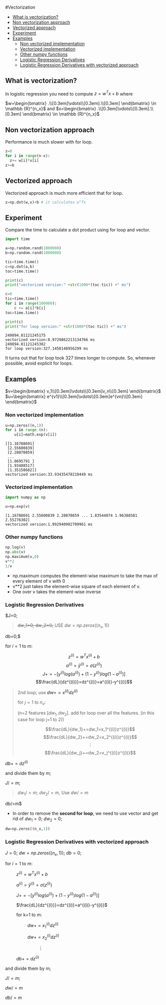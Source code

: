 #Vectorization

<!-- TOC -->

- [What is vectorization?](#what-is-vectorization)
- [Non vectorization approach](#non-vectorization-approach)
- [Vectorized approach](#vectorized-approach)
- [Experiment](#experiment)
- [Examples](#examples)
  - [Non vectorized implementation](#non-vectorized-implementation)
  - [Vectorized implementation](#vectorized-implementation)
  - [Other numpy functions](#other-numpy-functions)
  - [Logistic Regression Derivatives](#logistic-regression-derivatives)
  - [Logistic Regression Derivatives with vectorized approach](#logistic-regression-derivatives-with-vectorized-approach)

<!-- /TOC -->
## What is vectorization?
In logistic regression you need to compute $z=w^Tx+b$ where

$w=\begin{bmatrix}
    .\\[0.3em]\vdots\\[0.3em].\\[0.3em]
  \end{bmatrix} \in \mathbb {R}^{n_x}$
   and
$x=\begin{bmatrix}
.\\[0.3em]\vdots\\[0.3em].\\[0.3em]
  \end{bmatrix} \in \mathbb {R}^{n_x}$

## Non vectorization approach
Performance is much slower with for loop.
```Python
z=0
for i in range(n-x):
  z+= w[i]*x[i]
z+=b
```
## Vectorized approach
Vectorized approach is much more efficient that for loop.
```Python
z=np.dot(w,x)+b # it calculates w^Tx
```

## Experiment
Compare the time to calculate a dot product using for loop and vector.
```Python
import time

a=np.random.rand(1000000)
b=np.random.rand(1000000)

tic=time.time()
c=np.dot(a,b)
toc=time.time()

print(c)
print("vectorized version:" +str(1000*(toc-tic)) +" ms")

c=0
tic=time.time()
for i in range(100000):
    c += a[i]*b[i]
toc=time.time()

print(c)
print("for loop version:" +str(1000*(toc-tic)) +" ms")

```
```
249894.81121245175
vectorized version:0.9729862213134766 ms
249894.81121245382
for loop version:327.1458148956299 ms
```
It turns out that for loop took 327 times longer to compute.
So, whenever possible, avoid explicit for loops.

## Examples

$v=\begin{bmatrix}
    v_1\\[0.3em]\vdots\\[0.3em]v_n\\[0.3em]
  \end{bmatrix}$ $u=\begin{bmatrix}
      e^{v1}\\[0.3em]\vdots\\[0.3em]e^{vn}\\[0.3em]
    \end{bmatrix}$

### Non vectorized implementation
```Python
u=np.zeros((n,1))
for i in range (n):
    u[i]=math.exp(v[i])
```
```
[[1.16788691]
 [2.55600839]
 [2.28070859]
 ...
 [1.0695791 ]
 [1.93408517]
 [1.35158682]]
vectorized version:33.93435478210449 ms
```
### Vectorized implementation
```Python
import numpy as np

u=np.exp(v)

```

```
[1.16788691 2.55600839 2.28070859 ... 1.83544074 1.96388581 2.55276302]
vectorized version:1.992940902709961 ms
```
### Other numpy functions
```Python
np.log(v)
np.abs(v)
np.maximum(v,0)
v**2
1/v
```
* np.maximum computes the element-wise maximum to take the max of every element of v with 0
*  v**2 just takes the element-wise square of each element of v.
* One over v takes the element-wise inverse

### Logistic Regression Derivatives
$J=0;
>~~dw_1=0; dw_2=0;~~  USE $dw=np.zeros((n_x,1))$

db=0;$

 for $i=1$ to $m$:

  $$z^{(i)}=w^Tx^{(i)}+b$$
  $$a^{(i)}=\hat{y}^{(i)}=\sigma(z^{(i)})$$
  $$J+=-[y^{(i)}log(a^{(i)})+(1-y^{(i)})log(1-a^{(i)})]$$
  $$\frac{dL}{dz^{(i)}}=dz^{(i)}=a^{(i)}-y^{(i)}$$

> 2nd loop; use **$dw+=x^{(i)}dz^{(i)}$**
>
> for $j=1$ to $n_x$:
>
>(n=2 features $[dw_1, dw_2]$. add for loop over all the features. (in this case for loop j=1 to 2))
>
>$$\frac{dL}{dw_1}+=dw_1=x_1^{(i)}z^{(i)}$$
>$$\frac{dL}{dw_2}+=dw_2=x_2^{(i)}z^{(i)}$$
>$$\vdots$$
>$$\frac{dL}{dw_j}+=dw_2=x_j^{(i)}z^{(i)}$$

$db += dz^{(i)}$

and divide them by m;

$J/=m;$

>$dw_1/=m$; $dw_2/=m$, Use $dw/=m$

db/=m$

* In order to remove the **second for loop**, we need to use vector and get rid of $dw_1=0$; $dw_2=0$;

```Python
dw=np.zeros((n_x,1))
```

### Logistic Regression Derivatives with vectorized approach
$J=0$; $dw=np.zeros((n_x,1))$; $db=0;$

for $i=1$ to $m$:

&nbsp;&nbsp;&nbsp;&nbsp;&nbsp;&nbsp;&nbsp;&nbsp;&nbsp;$z^{(i)}=w^Tx^{(i)}+b$

&nbsp;&nbsp;&nbsp;&nbsp;&nbsp;&nbsp;&nbsp;&nbsp;&nbsp;$a^{(i)}=\hat{y}^{(i)}=\sigma(z^{(i)})$

&nbsp;&nbsp;&nbsp;&nbsp;&nbsp;&nbsp;&nbsp;&nbsp;&nbsp;$J+=-[y^{(i)}log(a^{(i)})+(1-y^{(i)})log(1-a^{(i)})]$

&nbsp;&nbsp;&nbsp;&nbsp;&nbsp;&nbsp;&nbsp;&nbsp;&nbsp;$\frac{dL}{dz^{(i)}}=dz^{(i)}=a^{(i)}-y^{(i)}$

&nbsp;&nbsp;&nbsp;&nbsp;&nbsp;&nbsp;&nbsp;&nbsp;&nbsp;for k=1 to m:

&nbsp;&nbsp;&nbsp;&nbsp;&nbsp;&nbsp;&nbsp;&nbsp;&nbsp;&nbsp;&nbsp;&nbsp;&nbsp;&nbsp;&nbsp;&nbsp;&nbsp;&nbsp;$dw+=x_1^{(i)}dz^{(i)}$

&nbsp;&nbsp;&nbsp;&nbsp;&nbsp;&nbsp;&nbsp;&nbsp;&nbsp;&nbsp;&nbsp;&nbsp;&nbsp;&nbsp;&nbsp;&nbsp;&nbsp;&nbsp;$dw+=x_2^{(i)}dz^{(i)}$

&nbsp;&nbsp;&nbsp;&nbsp;&nbsp;&nbsp;&nbsp;&nbsp;&nbsp;&nbsp;&nbsp;&nbsp;&nbsp;&nbsp;&nbsp;&nbsp;&nbsp;&nbsp;&nbsp;&nbsp;&nbsp;&nbsp;&nbsp;&nbsp;&nbsp;&nbsp;&nbsp;$\vdots$

&nbsp;&nbsp;&nbsp;&nbsp;&nbsp;&nbsp;&nbsp;&nbsp;&nbsp;$db += dz^{(i)}$

 and divide them by m;

$J/=m;$

$dw/=m$

$db/=m$

